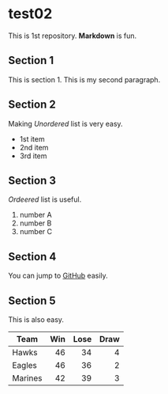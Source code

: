 # test02
 
 This is 1st repository.
 **Markdown** is fun.

 ## Section 1
This is section 1.
This is my second paragraph.

## Section 2
Making *Unordered* list is very easy.

- 1st item
- 2nd item
- 3rd item

## Section 3
*Ordeered* list is useful.

1. number A
1. number B
1. number C

## Section 4

You can jump to [GitHub](https://github.com) easily.

## Section 5

This is also easy.

| Team | Win | Lose | Draw |
| ---- | ---: | ----: | ----: |
| Hawks | 46 | 34 | 4|
| Eagles | 46 | 36 | 2 |
| Marines | 42 | 39 | 3 |